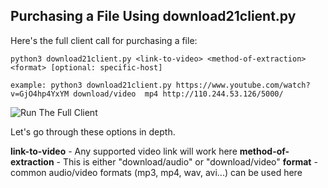 Purchasing a File Using download21client.py
-----------------------

Here's the full client call for purchasing a file:

```
python3 download21client.py <link-to-video> <method-of-extraction> <format> [optional: specific-host]

example: python3 download21client.py https://www.youtube.com/watch?v=GjO4hp4YxYM download/video  mp4 http://110.244.53.126/5000/
```

![Run The Full Client](http://i.imgur.com/67yoYRI.png) 

Let's go through these options in depth.

**link-to-video** - Any supported video link will work here
**method-of-extraction** - This is either "download/audio" or "download/video"
**format** - common audio/video formats (mp3, mp4, wav, avi...) can be used here
